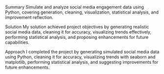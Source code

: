 Summary
Simulate and analyze social media engagement data using Python, covering generation, cleaning, visualization, statistical analysis, and improvement reflection.

Solution
 My solution achieved project objectives by generating realistic social media data, cleaning it for accuracy, visualizing trends effectively, performing statistical analysis, and proposing enhancements for future capabilities.  


Approach
 I completed the project by generating simulated social media data using Python, cleaning it for accuracy, visualizing trends with seaborn and matplotlib, performing statistical analysis, and suggesting improvements for future enhancements.  
